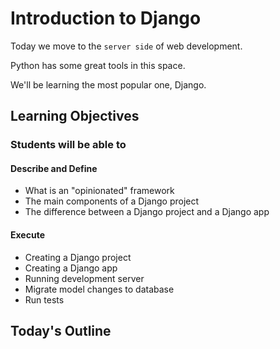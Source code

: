 # Introduction to Django

Today we move to the `server side` of web development.

Python has some great tools in this space.

We'll be learning the most popular one, Django.

## Learning Objectives

### Students will be able to

#### Describe and Define

- What is an "opinionated" framework
- The main components of a Django project
- The difference between a Django project and a Django app

#### Execute

- Creating a Django project
- Creating a Django app
- Running development server
- Migrate model changes to database
- Run tests

## Today's Outline

<!-- To Be Completed By Instructor -->
